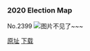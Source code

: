 ### 2020 Election Map
No.2399
![图片不见了~~~](https://imgs.xkcd.com/comics/2020_election_map.png)

[原址](https://xkcd.com//2399) [下载](https://imgs.xkcd.com/comics/2020_election_map.png)

